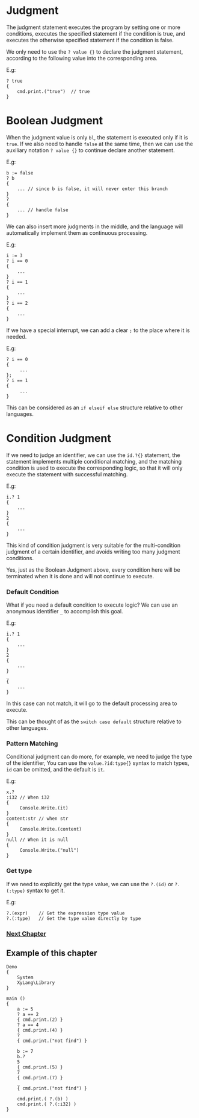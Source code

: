 # Judgment
The judgment statement executes the program by setting one or more conditions, executes the specified statement if the condition is true, and executes the otherwise specified statement if the condition is false.

We only need to use the `? value {}` to declare the judgment statement, according to the following value into the corresponding area.

E.g:
```
? true
{
    cmd.print.("true")  // true
}
```
# Boolean Judgment
When the judgment value is only `bl`, the statement is executed only if it is `true`. 
If we also need to handle `false` at the same time, then we can use the auxiliary notation `? value {}` to continue declare another statement.

E.g:
```
b := false
? b
{
    ... // since b is false, it will never enter this branch
}
?
{
    ... // handle false
}
```

We can also insert more judgments in the middle, and the language will automatically implement them as continuous processing.

E.g:
```
i := 3
? i == 0
{
    ...
}
? i == 1
{
    ...
}
? i == 2
{
    ...
}
```

If we have a special interrupt, we can add a clear `;` to the place where it is needed.

E.g:
```
? i == 0
{
     ...
};
? i == 1
{
     ...
}
```

This can be considered as an `if elseif else` structure relative to other languages.
# Condition Judgment
If we need to judge an identifier, we can use the `id.?{}` statement, the statement implements multiple conditional matching, and the matching condition is used to execute the corresponding logic, so that it will only execute the statement with successful matching.

E.g:
```
i.? 1
{
    ...
}
2
{
    ...
}
```
This kind of condition judgment is very suitable for the multi-condition judgment of a certain identifier, and avoids writing too many judgment conditions.

Yes, just as the Boolean Judgment above, every condition here will be terminated when it is done and will not continue to execute.

### Default Condition
What if you need a default condition to execute logic? We can use an anonymous identifier `_` to accomplish this goal.

E.g:
```
i.? 1
{
    ...
}
2
{
    ...
}
_
{
    ...
}
```
In this case can not match, it will go to the default processing area to execute.

This can be thought of as the `switch case default` structure relative to other languages.

### Pattern Matching
Conditional judgment can do more, for example, we need to judge the type of the identifier,
You can use the `value.?id:type{}` syntax to match types, `id` can be omitted, and the default is `it`.

E.g:
```
x.?
:i32 // When i32
{
     Console.Write.(it)
}
content:str // when str
{
     Console.Write.(content)
}
null // When it is null
{
     Console.Write.("null")
}
```
### Get type
If we need to explicitly get the type value, we can use the `?.(id)` or `?.(:type)` syntax to get it.

E.g:
```
?.(expr)    // Get the expression type value
?.(:type)   // Get the type value directly by type
```
### [Next Chapter](loop.md)

## Example of this chapter
```
Demo
{
    System
    XyLang\Library
}

main ()
{
    a := 5
    ? a == 2
    { cmd.print.(2) }
    ? a == 4
    { cmd.print.(4) }
    ?
    { cmd.print.("not find") }

    b := 7
    b.?
    5
    { cmd.print.(5) }
    7
    { cmd.print.(7) }
    _
    { cmd.print.("not find") }

    cmd.print.( ?.(b) )
    cmd.print.( ?.(:i32) )
}
```